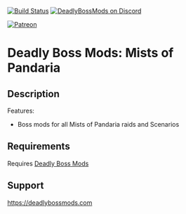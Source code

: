 [![Build Status](https://github.com/DeadlyBossMods/DBM-MoP/workflows/CI/badge.svg)](https://github.com/DeadlyBossMods/DBM-MoP/actions?workflow=CI)
[![DeadlyBossMods on Discord](https://img.shields.io/badge/discord-DeadlyBossMods-738bd7.svg?style=flat)](https://discord.gg/DeadlyBossMods) 

[![Patreon](https://media.forgecdn.net/attachments/76/25/patreon-medium-button.png)](https://www.patreon.com/deadlybossmods)

Deadly Boss Mods: Mists of Pandaria
===================================

Description
-----------
Features:
* Boss mods for all Mists of Pandaria raids and Scenarios

Requirements
------------
Requires [Deadly Boss Mods](https://curseforge.com/wow/addons/deadly-boss-mods)

Support
-------
https://deadlybossmods.com
